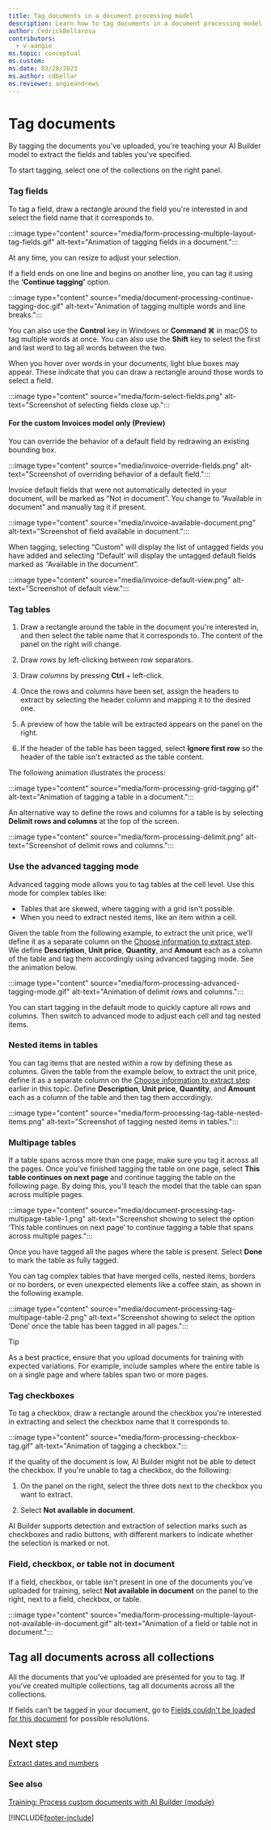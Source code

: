 ```yaml
---
title: Tag documents in a document processing model
description: Learn how to tag documents in a document processing model.
author: CedrickBellarosa
contributors:
  - v-aangie
ms.topic: conceptual
ms.custom: 
ms.date: 03/28/2023
ms.author: cdbellar
ms.reviewer: angieandrews
---
```


# Tag documents

By tagging the documents you've uploaded, you're teaching your AI Builder model to extract the fields and tables you've specified.

To start tagging, select one of the collections on the right panel.

### Tag fields

To tag a field, draw a rectangle around the field you're interested in and select the field name that it corresponds to.

:::image type="content" source="media/form-processing-multiple-layout-tag-fields.gif" alt-text="Animation of tagging fields in a document.":::

At any time, you can resize to adjust your selection.

If a field ends on one line and begins on another line, you can tag it using the **‘Continue tagging’** option.

:::image type="content" source="media/document-processing-continue-tagging-doc.gif" alt-text="Animation of tagging multiple words and line breaks.":::

You can also use the **Control** key in Windows or **Command ⌘** in macOS to tag multiple words at once. You can also use the **Shift** key to select the first and last word to tag all words between the two.

When you hover over words in your documents, light blue boxes may appear. These indicate that you can draw a rectangle around those words to select a field.

:::image type="content" source="media/form-select-fields.png" alt-text="Screenshot of selecting fields close up.":::

#### For the custom Invoices model only (Preview)

You can override the behavior of a default field by redrawing   an existing bounding box.

:::image type="content" source="media/invoice-override-fields.png" alt-text="Screenshot of overriding behavior of a default field.":::

Invoice default fields that were not automatically detected in your document, will be marked as “Not in document”. You change to “Available in document” and manually tag it if present.

:::image type="content" source="media/invoice-available-document.png" alt-text="Screenshot of field available in document.":::

When tagging, selecting “Custom” will display the list of untagged fields you have added and selecting “Default’ will display the untagged default fields marked as “Available in the document”.

:::image type="content" source="media/invoice-default-view.png" alt-text="Screenshot of default view.":::


### Tag tables

1. Draw a rectangle around the table in the document you're interested in, and then select the table name that it corresponds to. The content of the panel on the right will change.

1. Draw *rows* by left-clicking between row separators.

1. Draw *columns* by pressing **Ctrl** + left-click.

1. Once the rows and columns have been set, assign the headers to extract by selecting the header column and mapping it to the desired one.

1. A preview of how the table will be extracted appears on the panel on the right.

1. If the header of the table has been tagged, select **Ignore first row** so the header of the table isn't extracted as the table content.

The following animation illustrates the process:

:::image type="content" source="media/form-processing-grid-tagging.gif" alt-text="Animation of tagging a table in a document.":::

An alternative way to define the rows and columns for a table is by selecting **Delimit rows and columns** at the top of the screen.

:::image type="content" source="media/form-processing-delimit.png" alt-text="Screenshot of delimit rows and columns.":::

### Use the advanced tagging mode

Advanced tagging mode allows you to tag tables at the cell level. Use this mode for complex tables like:

- Tables that are skewed, where tagging with a grid isn't possible.
- When you need to extract nested items, like an item within a cell. 

Given the table from the following example, to extract the unit price, we'll define it as a separate column on the [Choose information to extract step](create-form-processing-model.md#define-information-to-extract). We define **Description**, **Unit price**, **Quantity**, and **Amount** each as a column of the table and tag them accordingly using advanced tagging mode. See the animation below.

:::image type="content" source="media/form-processing-advanced-tagging-mode.gif" alt-text="Animation of delimit rows and columns.":::

You can start tagging in the default mode to quickly capture all rows and columns. Then switch to advanced mode to adjust each cell and tag nested items.

### Nested items in tables

You can tag items that are nested within a row by defining these as columns. Given the table from the example below, to extract the unit price, define it as a separate column on the [Choose information to extract step](create-form-processing-model.md#define-information-to-extract) earlier in this topic. Define **Description**, **Unit price**, **Quantity**, and **Amount** each as a column of the table and then tag them accordingly.

:::image type="content" source="media/form-processing-tag-table-nested-items.png" alt-text="Screenshot of tagging nested items in tables.":::

### Multipage tables

If a table spans across more than one page, make sure you tag it across all the pages. Once you've finished tagging the table on one page, select **This table continues on next page** and continue tagging the table on the following page. By doing this, you'll teach the model that the table can span across multiple pages.

:::image type="content" source="media/document-processing-tag-multipage-table-1.png" alt-text="Screenshot showing to select the option ‘This table continues on next page’ to continue tagging a table that spans across multiple pages.":::

Once you have tagged all the pages where the table is present. Select **Done** to mark the table as fully tagged.

You can tag complex tables that have merged cells, nested items, borders or no borders, or even unexpected elements like a coffee stain, as shown in the following example.

:::image type="content" source="media/document-processing-tag-multipage-table-2.png" alt-text="Screenshot showing to select the option ‘Done’ once the table has been tagged in all pages.":::

> [!TIP]
> As a best practice, ensure that you upload documents for training with expected variations. For example, include samples where the entire table is on a single page and where tables span two or more pages.

### Tag checkboxes

To tag a checkbox, draw a rectangle around the checkbox you're interested in extracting and select the checkbox name that it corresponds to.

:::image type="content" source="media/form-processing-checkbox-tag.gif" alt-text="Animation of tagging a checkbox.":::

If the quality of the document is low, AI Builder might not be able to detect the checkbox. If you're unable to tag a checkbox, do the following:

1. On the panel on the right, select the three dots next to the checkbox you want to extract.

1. Select **Not available in document**.

AI Builder supports detection and extraction of selection marks such as checkboxes and radio buttons, with different markers to indicate whether the selection is marked or not.

### Field, checkbox, or table not in document

If a field, checkbox, or table isn't present in one of the documents you've uploaded for training, select **Not available in document** on the panel to the right, next to a field, checkbox, or table.

:::image type="content" source="media/form-processing-multiple-layout-not-available-in-document.gif" alt-text="Animation of a field or table not in document.":::

## Tag all documents across all collections

All the documents that you've uploaded are presented for you to tag. If you've created multiple collections, tag all documents across all the collections.

If fields can’t be tagged in your document, go to [Fields couldn't be loaded for this document](/troubleshoot/power-platform/ai-builder/fields-could-not-be-loaded-for-this-document-error-in-form-processing) for possible resolutions.

## Next step

[Extract dates and numbers](extract-dates-and-numbers.md)

### See also

[Training: Process custom documents with AI Builder (module)](/training/modules/get-started-with-form-processing/)

[!INCLUDE[footer-include](includes/footer-banner.md)]
